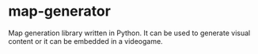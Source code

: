 # map-generator
Map generation library written in Python. It can be used to generate visual content or it can be embedded in a videogame.
